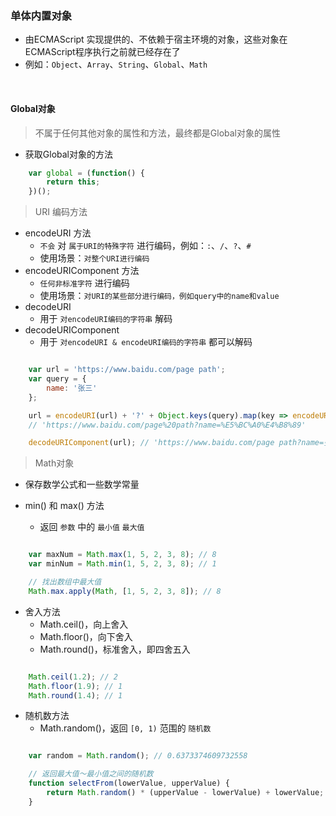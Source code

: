 ### 单体内置对象

- 由ECMAScript 实现提供的、不依赖于宿主环境的对象，这些对象在ECMAScript程序执行之前就已经存在了
- 例如：`Object`、`Array`、`String`、`Global`、`Math`

<br>

#### Global对象

> 不属于任何其他对象的属性和方法，最终都是Global对象的属性
- 获取Global对象的方法
```javascript
    var global = (function() {
        return this;
    })();
```

> URI 编码方法

- encodeURI 方法
    - `不会` 对 `属于URI的特殊字符` 进行编码，例如：`:`、`/`、`?`、`#`
    - 使用场景：`对整个URI进行编码`
- encodeURIComponent 方法
    - `任何非标准字符` 进行编码
    - 使用场景：`对URI的某些部分进行编码，例如query中的name和value`
- decodeURI
    - 用于 `对encodeURI编码的字符串` 解码
- decodeURIComponent
    - 用于 `对encodeURI & encodeURI编码的字符串` 都可以解码
```javascript

    var url = 'https://www.baidu.com/page path';
    var query = {
        name: '张三'
    };

    url = encodeURI(url) + '?' + Object.keys(query).map(key => encodeURIComponent(key) + '=' + encodeURIComponent(query[key]));
    // 'https://www.baidu.com/page%20path?name=%E5%BC%A0%E4%B8%89'

    decodeURIComponent(url); // 'https://www.baidu.com/page path?name=张三'

```

> Math对象

- 保存数学公式和一些数学常量

- min() 和 max() 方法
    - 返回 `参数` 中的 `最小值` `最大值`
```javascript

    var maxNum = Math.max(1, 5, 2, 3, 8); // 8
    var minNum = Math.min(1, 5, 2, 3, 8); // 1

    // 找出数组中最大值
    Math.max.apply(Math, [1, 5, 2, 3, 8]); // 8

```

- 舍入方法
    - Math.ceil()，向上舍入
    - Math.floor()，向下舍入
    - Math.round()，标准舍入，即四舍五入
```javascript

    Math.ceil(1.2); // 2
    Math.floor(1.9); // 1
    Math.round(1.4); // 1

```

- 随机数方法
    - Math.random()，返回 `[0, 1)` 范围的 `随机数`
```javascript

    var random = Math.random(); // 0.6373374609732558

    // 返回最大值～最小值之间的随机数
    function selectFrom(lowerValue, upperValue) {
        return Math.random() * (upperValue - lowerValue) + lowerValue;
    }

```







